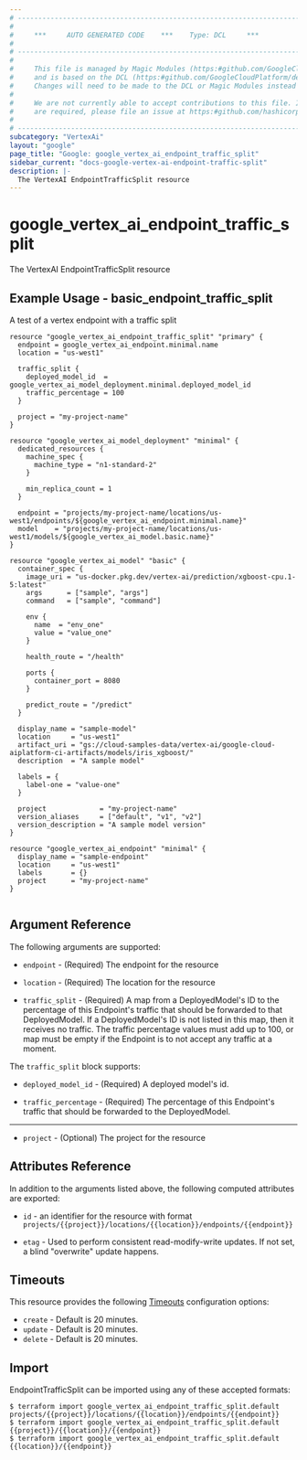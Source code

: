 ```yaml
---
# ----------------------------------------------------------------------------
#
#     ***     AUTO GENERATED CODE    ***    Type: DCL     ***
#
# ----------------------------------------------------------------------------
#
#     This file is managed by Magic Modules (https:#github.com/GoogleCloudPlatform/magic-modules)
#     and is based on the DCL (https:#github.com/GoogleCloudPlatform/declarative-resource-client-library).
#     Changes will need to be made to the DCL or Magic Modules instead of here.
#
#     We are not currently able to accept contributions to this file. If changes
#     are required, please file an issue at https:#github.com/hashicorp/terraform-provider-google/issues/new/choose
#
# ----------------------------------------------------------------------------
subcategory: "VertexAi"
layout: "google"
page_title: "Google: google_vertex_ai_endpoint_traffic_split"
sidebar_current: "docs-google-vertex-ai-endpoint-traffic-split"
description: |-
  The VertexAI EndpointTrafficSplit resource
---
```


# google_vertex_ai_endpoint_traffic_split

The VertexAI EndpointTrafficSplit resource

## Example Usage - basic_endpoint_traffic_split
A test of a vertex endpoint with a traffic split
```hcl
resource "google_vertex_ai_endpoint_traffic_split" "primary" {
  endpoint = google_vertex_ai_endpoint.minimal.name
  location = "us-west1"

  traffic_split {
    deployed_model_id  = google_vertex_ai_model_deployment.minimal.deployed_model_id
    traffic_percentage = 100
  }

  project = "my-project-name"
}

resource "google_vertex_ai_model_deployment" "minimal" {
  dedicated_resources {
    machine_spec {
      machine_type = "n1-standard-2"
    }

    min_replica_count = 1
  }

  endpoint = "projects/my-project-name/locations/us-west1/endpoints/${google_vertex_ai_endpoint.minimal.name}"
  model    = "projects/my-project-name/locations/us-west1/models/${google_vertex_ai_model.basic.name}"
}

resource "google_vertex_ai_model" "basic" {
  container_spec {
    image_uri = "us-docker.pkg.dev/vertex-ai/prediction/xgboost-cpu.1-5:latest"
    args      = ["sample", "args"]
    command   = ["sample", "command"]

    env {
      name  = "env_one"
      value = "value_one"
    }

    health_route = "/health"

    ports {
      container_port = 8080
    }

    predict_route = "/predict"
  }

  display_name = "sample-model"
  location     = "us-west1"
  artifact_uri = "gs://cloud-samples-data/vertex-ai/google-cloud-aiplatform-ci-artifacts/models/iris_xgboost/"
  description  = "A sample model"

  labels = {
    label-one = "value-one"
  }

  project             = "my-project-name"
  version_aliases     = ["default", "v1", "v2"]
  version_description = "A sample model version"
}

resource "google_vertex_ai_endpoint" "minimal" {
  display_name = "sample-endpoint"
  location     = "us-west1"
  labels       = {}
  project      = "my-project-name"
}


```

## Argument Reference

The following arguments are supported:

* `endpoint` -
  (Required)
  The endpoint for the resource
  
* `location` -
  (Required)
  The location for the resource
  
* `traffic_split` -
  (Required)
  A map from a DeployedModel's ID to the percentage of this Endpoint's traffic that should be forwarded to that DeployedModel. If a DeployedModel's ID is not listed in this map, then it receives no traffic. The traffic percentage values must add up to 100, or map must be empty if the Endpoint is to not accept any traffic at a moment.
  


The `traffic_split` block supports:
    
* `deployed_model_id` -
  (Required)
  A deployed model's id.
    
* `traffic_percentage` -
  (Required)
  The percentage of this Endpoint's traffic that should be forwarded to the DeployedModel.
    
- - -

* `project` -
  (Optional)
  The project for the resource
  


## Attributes Reference

In addition to the arguments listed above, the following computed attributes are exported:

* `id` - an identifier for the resource with format `projects/{{project}}/locations/{{location}}/endpoints/{{endpoint}}`

* `etag` -
  Used to perform consistent read-modify-write updates. If not set, a blind "overwrite" update happens.
  
## Timeouts

This resource provides the following
[Timeouts](/docs/configuration/resources.html#timeouts) configuration options:

- `create` - Default is 20 minutes.
- `update` - Default is 20 minutes.
- `delete` - Default is 20 minutes.

## Import

EndpointTrafficSplit can be imported using any of these accepted formats:

```
$ terraform import google_vertex_ai_endpoint_traffic_split.default projects/{{project}}/locations/{{location}}/endpoints/{{endpoint}}
$ terraform import google_vertex_ai_endpoint_traffic_split.default {{project}}/{{location}}/{{endpoint}}
$ terraform import google_vertex_ai_endpoint_traffic_split.default {{location}}/{{endpoint}}
```




